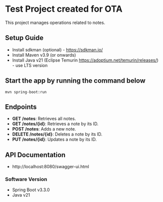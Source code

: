 # Test Project created for OTA

This project manages operations related to notes.

## Setup Guide
- Install sdkman (optional) - https://sdkman.io/
- Install Maven v3.9 (or onwards)
- Install Java v21 (Eclipse Temurin https://adoptium.net/temurin/releases/) - use LTS version

## Start the app by running the command below
`mvn spring-boot:run`

## Endpoints

- **GET /notes**: Retrieves all notes.
- **GET /notes/{id}**: Retrieves a note by its ID.
- **POST /notes**: Adds a new note.
- **DELETE /notes/{id}**: Deletes a note by its ID.
- **PUT /notes/{id}**: Updates a note by its ID.

## API Documentation
- http://localhost:8080/swagger-ui.html

### Software Version
- Spring Boot v3.3.0
- Java v21

